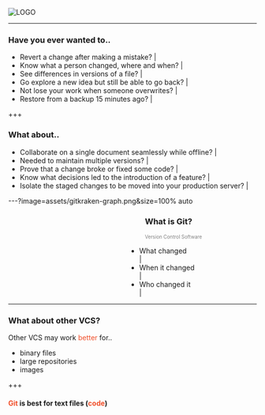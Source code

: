 ![LOGO](https://cdn.discordapp.com/attachments/233002612264271872/346271519678136330/FCCGGit_Workshop_2.png)

---

### Have you ever wanted to..
- Revert a change after making a mistake?  |
- Know what a person changed, where and when?  |
- See differences in versions of a file?  |
- Go explore a new idea but still be able to go back?  |
- Not lose your work when someone overwrites?  |
- Restore from a backup 15 minutes ago?  |

+++

### What about..
- Collaborate on a single document seamlessly while offline? |
- Needed to maintain multiple versions?  |
- Prove that a change broke or fixed some code?  |
- Know what decisions led to the introduction of a feature? |
- Isolate the staged changes to be moved into your production server? |


---?image=assets/gitkraken-graph.png&size=100% auto

<h3 style="text-align:left;margin-left:55%">What is Git?</h3>
<p style="text-align:left;color:grey;margin-left:55%;font-size:.7em">Version Control Software<p>
<ul style="text-align:left;margin-left:48%">
    <li>What changed</li>  |
    <li>When it changed</li>  |
    <li>Who changed it</li>  |
</ul>

---

### What about other VCS?

Other VCS may work <span style="color:#f04e29">better</span> for..
- binary files
- large repositories
- images

+++

#### <span style="color:#f04e29">Git</span> is best for text files (<span style="color:#f04e29">code</span>)

<script type="text/javascript" src="https://ssl.gstatic.com/trends_nrtr/1127_RC01/embed_loader.js"></script> <script type="text/javascript"> trends.embed.renderExploreWidget("TIMESERIES", {"comparisonItem":[{"keyword":"/m/05vqwg","geo":"","time":"2004-01-01 2017-08-16"},{"keyword":"/m/012ct9","geo":"","time":"2004-01-01 2017-08-16"},{"keyword":"/m/08441_","geo":"","time":"2004-01-01 2017-08-16"},{"keyword":"/m/08w6d6","geo":"","time":"2004-01-01 2017-08-16"},{"keyword":"/m/09d6g","geo":"","time":"2004-01-01 2017-08-16"}],"category":0,"property":""}, {"exploreQuery":"date=2004-01-01 2017-08-16&q=%2Fm%2F05vqwg,%2Fm%2F012ct9,%2Fm%2F08441_,%2Fm%2F08w6d6,%2Fm%2F09d6g&hl=en-US","guestPath":"https://trends.google.com:443/trends/embed/"}); </script>






